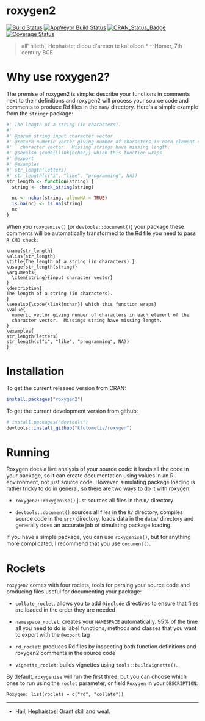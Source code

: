 # roxygen2

[![Build Status](https://travis-ci.org/klutometis/roxygen.png)](https://travis-ci.org/klutometis/roxygen)
[![AppVeyor Build Status](https://ci.appveyor.com/api/projects/status/github/klutometis/roxygen?branch=master&svg=true)](https://ci.appveyor.com/project/klutometis/roxygen)
[![CRAN_Status_Badge](http://www.r-pkg.org/badges/version/roxygen2)](http://cran.r-project.org/package=roxygen2)
[![Coverage Status](https://img.shields.io/codecov/c/github/klutometis/roxygen/master.svg)](https://codecov.io/github/klutometis/roxygen?branch=master)

> all' hileth', Hephaiste; didou d'areten te kai olbon.*
> --Homer, 7th century BCE

# Why use roxygen2?

The premise of roxygen2 is simple: describe your functions in comments next to their definitions and roxygen2 will process your source code and comments to produce Rd files in the `man/` directory.  Here's a simple example from the `stringr` package:

```R
#' The length of a string (in characters).
#'
#' @param string input character vector
#' @return numeric vector giving number of characters in each element of the
#'   character vector.  Missing strings have missing length.
#' @seealso \code{\link{nchar}} which this function wraps
#' @export
#' @examples
#' str_length(letters)
#' str_length(c("i", "like", "programming", NA))
str_length <- function(string) {
  string <- check_string(string)

  nc <- nchar(string, allowNA = TRUE)
  is.na(nc) <- is.na(string)
  nc
}
```

When you `roxygenise()` (or `devtools::document()`) your package these comments will be automatically transformed to the Rd file you need to pass `R CMD check`:

```
\name{str_length}
\alias{str_length}
\title{The length of a string (in characters).}
\usage{str_length(string)}
\arguments{
  \item{string}{input character vector}
}
\description{
The length of a string (in characters).
}
\seealso{\code{\link{nchar}} which this function wraps}
\value{
  numeric vector giving number of characters in each element of the
  character vector.  Missings string have missing length.
}
\examples{
str_length(letters)
str_length(c("i", "like", "programming", NA))
}
```

# Installation

To get the current released version from CRAN:

```R
install.packages("roxygen2")
```

To get the current development version from github:

```R
# install.packages("devtools")
devtools::install_github("klutometis/roxygen")
```

# Running

Roxygen does a live analysis of your source code: it loads all the code in your package, so it can create documentation using values in an R environment, not just source code. However, simulating package loading is rather tricky to do in general, so there are two ways to do it with roxygen:

* `roxygen2::roxygenise()` just sources all files in the `R/` directory

* `devtools::document()` sources all files in the `R/` directory, compiles
  source code in the `src/` directory, loads data in the `data/` directory
  and generally does an accurate job of simulating package loading.

If you have a simple package, you can use `roxygenise()`, but for anything more complicated, I recommend that you use `document()`.

# Roclets

`roxygen2` comes with four roclets, tools for parsing your source code and producing files useful for documenting your package:

* `collate_roclet`: allows you to add `@include` directives to ensure that
  files are loaded in the order they are needed

* `namespace_roclet`: creates your `NAMESPACE` automatically. 95% of the time
  all you need to do is label functions, methods and classes that you want to
  export with the `@export` tag

* `rd_roclet`: produces Rd files by inspecting both function definitions and
  roxygen2 comments in the source code

* `vignette_roclet`: builds vignettes using `tools::buildVignette()`.

By default, `roxygenise` will run the first three, but you can choose which ones to run using the `roclet` parameter, or field `Roxygen` in your `DESCRIPTION`:

```
Roxygen: list(roclets = c("rd", "collate"))
```

-----------
* Hail, Hephaistos! Grant skill and weal.
